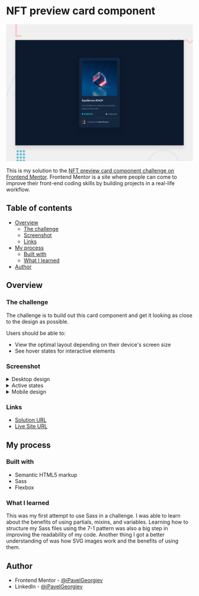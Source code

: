 # NFT preview card component

![Screenshot of desktop preview](design/desktop-preview.jpg)

This is my solution to the [NFT preview card component challenge on Frontend Mentor](https://www.frontendmentor.io/challenges/nft-preview-card-component-SbdUL_w0U). Frontend Mentor is a site where people can come to improve their front-end coding skills by building projects in a real-life workflow.

## Table of contents

- [Overview](#overview)
  - [The challenge](#the-challenge)
  - [Screenshot](#screenshot)
  - [Links](#links)
- [My process](#my-process)
  - [Built with](#built-with)
  - [What I learned](#what-i-learned)
- [Author](#author)

## Overview

### The challenge

The challenge is to build out this card component and get it looking as close to the design as possible.

Users should be able to:

- View the optimal layout depending on their device's screen size
- See hover states for interactive elements

### Screenshot

<details>
  <summary>Desktop design</summary>

  ![Screenshot of desktop view](design/desktop-design.jpg)
</details>

<details>
  <summary>Active states</summary>

  ![Screenshot of desktop view with active states](design/active-states.jpg)
</details>

<details>
  <summary>Mobile design</summary>

  ![Screenshot of mobile view](design/mobile-design.jpg)
</details>

### Links

- [Solution URL](https://www.frontendmentor.io/solutions/nft-preview-card-component-kOXxYphSg)
- [Live Site URL](https://ipavelgeorgiev.github.io/nft-preview-card-component/)

## My process

### Built with

- Semantic HTML5 markup
- Sass
- Flexbox

### What I learned

This was my first attempt to use Sass in a challenge. I was able to learn about the benefits of using partials, mixins, and variables. Learning how to structure my Sass files using the 7-1 pattern was also a big step in improving the readability of my code. Another thing I got a better understanding of was how SVG images work and the benefits of using them.

## Author

- Frontend Mentor - [@iPavelGeorgiev](https://www.frontendmentor.io/profile/iPavelGeorgiev)
- LinkedIn - [@iPavelGeorgiev](https://www.linkedin.com/in/ipavelgeorgiev/)